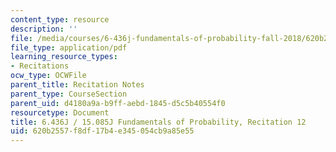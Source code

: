 ```yaml
---
content_type: resource
description: ''
file: /media/courses/6-436j-fundamentals-of-probability-fall-2018/620b2557f8df17b4e345054cb9a85e55_MIT6_436JF18_rec12.pdf
file_type: application/pdf
learning_resource_types:
- Recitations
ocw_type: OCWFile
parent_title: Recitation Notes
parent_type: CourseSection
parent_uid: d4180a9a-b9ff-aebd-1845-d5c5b40554f0
resourcetype: Document
title: 6.436J / 15.085J Fundamentals of Probability, Recitation 12
uid: 620b2557-f8df-17b4-e345-054cb9a85e55
---
```

